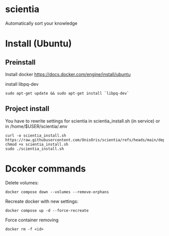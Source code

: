 # scientia
Automatically sort your knowledge

# Install (Ubuntu)

## Preinstall
Install docker
https://docs.docker.com/engine/install/ubuntu

install libpq-dev
```
sudo apt-get update && sudo apt-get install `libpq-dev`
```

## Project install

You have to rewrite settings for scientia in scientia_install.sh (in service) or in /home/$USER/scientia/.env

```
curl -o scientia_install.sh https://raw.githubusercontent.com/OnisOris/scientia/refs/heads/main/deployment/install.sh
chmod +x scientia_install.sh 
sudo ./scientia_install.sh 
```


# Dcoker commands

Delete volumes:
```shell
docker compose down --volumes --remove-orphans
```

Recreate docker with new settings:

```shell
docker compose up -d --force-recreate
```
Force container removing
```shell
docker rm -f <id>
```




